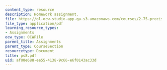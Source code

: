 ```yaml
---
content_type: resource
description: Homework assignment.
file: https://ol-ocw-studio-app-qa.s3.amazonaws.com/courses/2-75-precision-machine-design-fall-2001/af00e688ee5541389c66e6f0143ac33d_ps8.pdf
file_type: application/pdf
learning_resource_types:
- Assignments
ocw_type: OCWFile
parent_title: Assignments
parent_type: CourseSection
resourcetype: Document
title: ps8.pdf
uid: af00e688-ee55-4138-9c66-e6f0143ac33d
---
```

